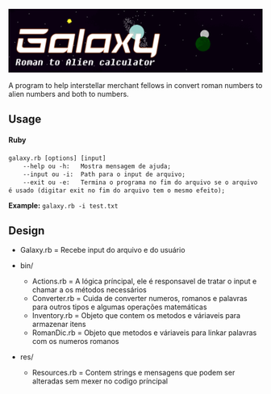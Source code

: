 ![Galaxy banner](art/Banner.png)

A program to help interstellar merchant fellows in convert roman numbers to alien numbers and both to numbers.

## Usage
#### Ruby
```shell
galaxy.rb [options] [input]
	--help ou -h:	Mostra mensagem de ajuda;
	--input ou -i:	Path para o input de arquivo;
	--exit ou -e:	Termina o programa no fim do arquivo se o arquivo é usado (digitar exit no fim do arquivo tem o mesmo efeito);
```
**Example:** `galaxy.rb -i test.txt`

## Design

- Galaxy.rb = Recebe input do arquivo e do usuário

- bin/
	- Actions.rb = A lógica príncipal, ele é responsavel de tratar o input e chamar a os métodos necessários
	- Converter.rb = Cuida de converter numeros, romanos e palavras para outros tipos e algumas operações matemáticas
	- Inventory.rb = Objeto que contem os metodos e váriaveis para armazenar itens
	- RomanDic.rb = Objeto que metodos e váriaveis para linkar palavras com os numeros romanos

- res/
	- Resources.rb = Contem strings e mensagens que podem ser alteradas sem mexer no codigo príncipal
